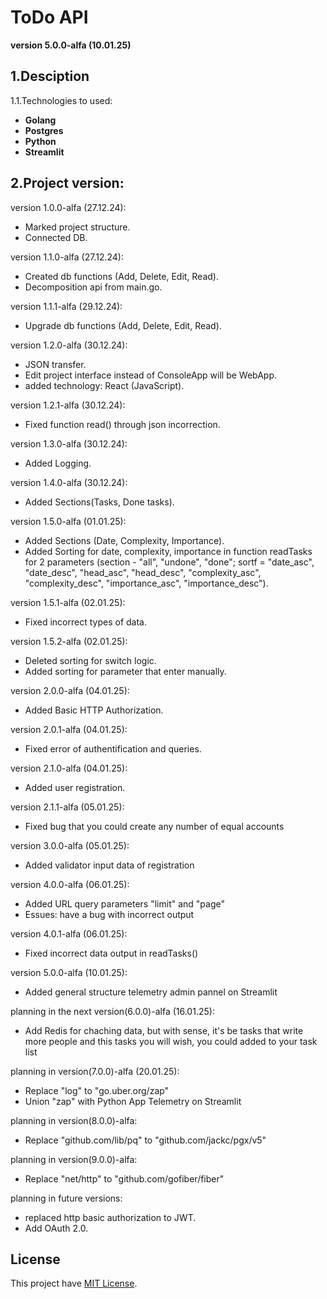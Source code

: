 # ToDo API
**version 5.0.0-alfa (10.01.25)**

## 1.Desciption
1.1.Technologies to used:
  - **Golang**
  - **Postgres**
  - **Python**
  - **Streamlit**

## 2.Project version:
  version 1.0.0-alfa (27.12.24):
  - Marked project structure.
  - Connected DB.

  version 1.1.0-alfa (27.12.24):
  - Created db functions (Add, Delete, Edit, Read).
  - Decomposition api from main.go.

  version 1.1.1-alfa (29.12.24):
  - Upgrade db functions (Add, Delete, Edit, Read).

  version 1.2.0-alfa (30.12.24):
  - JSON transfer.
  - Edit project interface instead of ConsoleApp will be WebApp.
  - added technology: React (JavaScript).

  version 1.2.1-alfa (30.12.24):
  - Fixed function read() through json incorrection.

  version 1.3.0-alfa (30.12.24):
  - Added Logging.

  version 1.4.0-alfa (30.12.24):
  - Added Sections(Tasks, Done tasks).

  version 1.5.0-alfa (01.01.25):
  - Added Sections (Date, Complexity, Importance).
  - Added Sorting for date, complexity, importance in function readTasks for 2 parameters (section - "all", "undone", "done";
  sortf = "date_asc", "date_desc", "head_asc", "head_desc", "complexity_asc", "complexity_desc", "importance_asc", "importance_desc").

  version 1.5.1-alfa (02.01.25):
  - Fixed incorrect types of data.

  version 1.5.2-alfa (02.01.25):
  - Deleted sorting for switch logic.
  - Added sorting for parameter that enter manually.

  version 2.0.0-alfa (04.01.25):
  - Added Basic HTTP Authorization.

  version 2.0.1-alfa (04.01.25):
  - Fixed error of authentification and queries.

  version 2.1.0-alfa (04.01.25):
  - Added user registration.

  version 2.1.1-alfa (05.01.25):
  - Fixed bug that you could create any number of equal accounts

  version 3.0.0-alfa (05.01.25):
  - Added validator input data of registration

  version 4.0.0-alfa (06.01.25):
  - Added URL query parameters "limit" and "page"
  - Essues: have a bug with incorrect output

  version 4.0.1-alfa (06.01.25):
  - Fixed incorrect data output in readTasks()

  version 5.0.0-alfa (10.01.25):
  - Added general structure telemetry admin pannel on Streamlit

  planning in the next version(6.0.0)-alfa (16.01.25):
  - Add Redis for chaching data, but with sense, it's be tasks that write more people and this tasks you will wish, you could added to your task list

  planning in version(7.0.0)-alfa (20.01.25):
  - Replace "log" to "go.uber.org/zap"
  - Union "zap" with Python App Telemetry on Streamlit

  planning in version(8.0.0)-alfa:
  - Replace "github.com/lib/pq" to "github.com/jackc/pgx/v5"

  planning in version(9.0.0)-alfa:
  - Replace "net/http" to "github.com/gofiber/fiber"
  
  planning in future versions:
  - replaced http basic authorization to JWT.
  - Add OAuth 2.0.


## License
This project have [MIT License](LICENSE).
